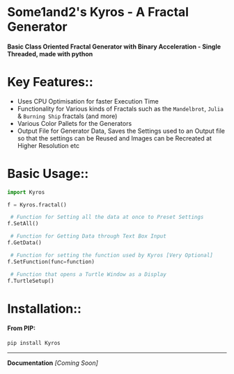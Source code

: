 # Some1and2's Kyros - A Fractal Generator
#### Basic Class Oriented Fractal Generator with Binary Acceleration - Single Threaded, made with python
# Key Features:: 
 - Uses CPU Optimisation for faster Execution Time
 - Functionality for Various kinds of Fractals such as the `Mandelbrot`, `Julia` & `Burning Ship` fractals (and more)
 - Various Color Pallets for the Generators
 - Output File for Generator Data, Saves the Settings used to an Output file so that the settings can be Reused and Images can be Recreated at Higher Resolution etc

# Basic Usage::
```python
import Kyros

f = Kyros.fractal()

 # Function for Setting all the data at once to Preset Settings
f.SetAll()

 # Function for Getting Data through Text Box Input
f.GetData()

 # Function for setting the function used by Kyros [Very Optional]
f.SetFunction(func=function)

 # Function that opens a Turtle Window as a Display
f.TurtleSetup()

```

# Installation::
#### From PIP:
```bat
pip install Kyros
```
---
**Documentation** *[Coming Soon]*